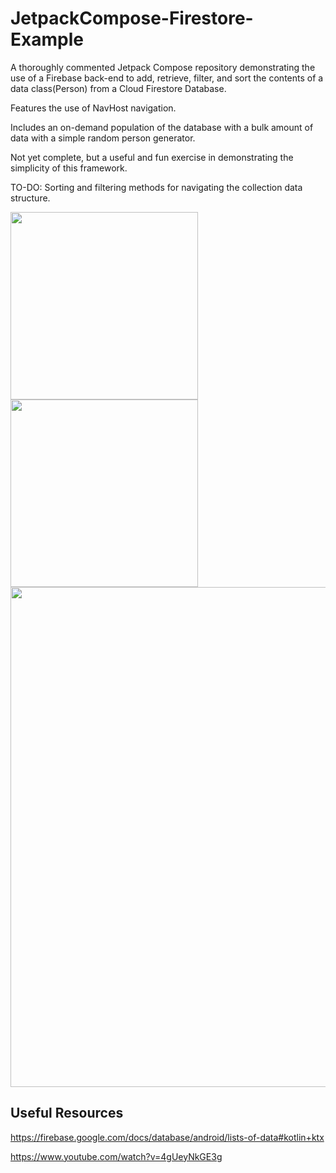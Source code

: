 # JetpackCompose-Firestore-Example
A thoroughly commented Jetpack Compose repository demonstrating the use of a Firebase back-end to add, retrieve, filter, and sort the contents of a data class(Person) from a Cloud Firestore Database. 

Features the use of NavHost navigation.

Includes an on-demand population of the database with a bulk amount of data with a simple random person generator.

Not yet complete, but a useful and fun exercise in demonstrating the simplicity of this framework.

TO-DO: Sorting and filtering methods for navigating the collection data structure.

<img src="https://user-images.githubusercontent.com/77797048/130904237-1d7ff483-c602-4f44-aee1-ddeb7be7789d.png" width="300">
<img src="https://user-images.githubusercontent.com/77797048/131162487-2120b9ed-3af6-43fb-ba39-90529581f2fe.png" width="300">
<img src="https://user-images.githubusercontent.com/77797048/130904297-3951cd36-e508-4b03-bdbe-2d0984ae7cc8.png" width="800">





## Useful Resources
https://firebase.google.com/docs/database/android/lists-of-data#kotlin+ktx

https://www.youtube.com/watch?v=4gUeyNkGE3g
